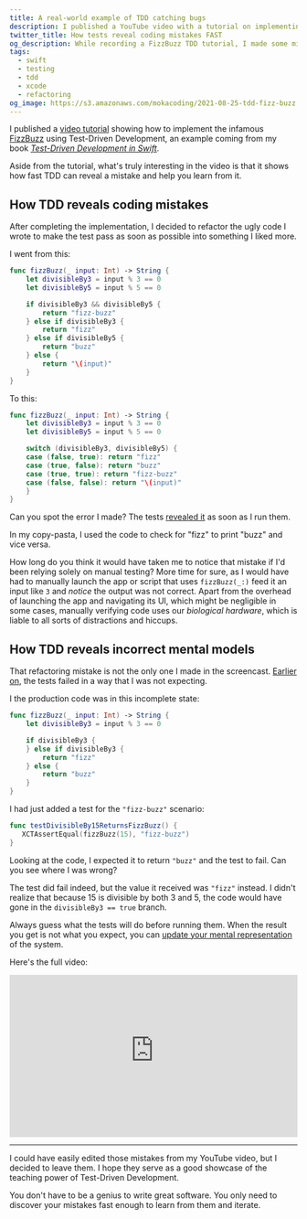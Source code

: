 ```yaml
---
title: A real-world example of TDD catching bugs
description: I published a YouTube video with a tutorial on implementing the FizzBuzz algorithm using Test-Driven Development. While recording, I made a couple of thinking or coding mistakes, and, sure enough, the tests immediately pointed them out.
twitter_title: How tests reveal coding mistakes FAST
og_description: While recording a FizzBuzz TDD tutorial, I made some mistakes that my tests immediately noticed
tags:
  - swift
  - testing
  - tdd
  - xcode
  - refactoring
og_image: https://s3.amazonaws.com/mokacoding/2021-08-25-tdd-fizz-buzz.jpg
---
```


I published a [video tutorial](https://www.youtube.com/watch?v=AHsnHL6HOdI) showing how to implement the infamous [FizzBuzz](https://en.wikipedia.org/wiki/Fizz_buzz#Programming) using Test-Driven Development, an example coming from my book [_Test-Driven Development in Swift_](https://tddinswift.com).

Aside from the tutorial, what's truly interesting in the video is that it shows how fast TDD can reveal a mistake and help you learn from it.

## How TDD reveals coding mistakes

After completing the implementation, I decided to refactor the ugly code I wrote to make the test pass as soon as possible into something I liked more.

I went from this:

```swift
func fizzBuzz(_ input: Int) -> String {
    let divisibleBy3 = input % 3 == 0
    let divisibleBy5 = input % 5 == 0

    if divisibleBy3 && divisibleBy5 {
        return "fizz-buzz"
    } else if divisibleBy3 {
        return "fizz"
    } else if divisibleBy5 {
        return "buzz"
    } else {
        return "\(input)"
    }
}
```

To this:

```swift
func fizzBuzz(_ input: Int) -> String {
    let divisibleBy3 = input % 3 == 0
    let divisibleBy5 = input % 5 == 0

    switch (divisibleBy3, divisibleBy5) {
    case (false, true): return "fizz"
    case (true, false): return "buzz"
    case (true, true): return "fizz-buzz"
    case (false, false): return "\(input)"
    }
}
```

Can you spot the error I made?
The tests [revealed it](https://youtu.be/AHsnHL6HOdI?t=816) as soon as I run them.

In my copy-pasta, I used the code to check for "fizz" to print "buzz" and vice versa.

How long do you think it would have taken me to notice that mistake if I'd been relying solely on manual testing?
More time for sure, as I would have had to manually launch the app or script that uses `fizzBuzz(_:)` feed it an input like `3` and _notice_ the output was not correct.
Apart from the overhead of launching the app and navigating its UI, which might be negligible in some cases, manually verifying code uses our _biological hardware_, which is liable to all sorts of distractions and hiccups.

## How TDD reveals incorrect mental models

That refactoring mistake is not the only one I made in the screencast.
[Earlier on](https://youtu.be/AHsnHL6HOdI?t=491), the tests failed in a way that I was not expecting.

I the production code was in this incomplete state:

```swift
func fizzBuzz(_ input: Int) -> String {
    let divisibleBy3 = input % 3 == 0

    if divisibleBy3 {
    } else if divisibleBy3 {
        return "fizz"
    } else {
        return "buzz"
    }
}
```

I had just added a test for the `"fizz-buzz"` scenario:

```swift
func testDivisibleBy15ReturnsFizzBuzz() {
   XCTAssertEqual(fizzBuzz(15), "fizz-buzz")
}
```

Looking at the code, I expected it to return `"buzz"` and the test to fail.
Can you see where I was wrong?

The test did fail indeed, but the value it received was `"fizz"` instead.
I didn't realize that because 15 is divisible by both 3 and 5, the code would have gone in the `divisibleBy3 == true` branch.

Always guess what the tests will do before running them.
When the result you get is not what you expect, you can [update your mental representation](https://mokacoding.com/blog/thats-funny-moments-are-learning-opportunities/) of the system.

Here's the full video:

<!-- YouTube embed code -->
<!-- Thanks https://jameshfisher.com/2017/08/30/how-do-i-make-a-full-width-iframe/ for the aspect-ratio with YouTube iframe code -->
<div>
  <div style="position:relative;padding-top:56.25%;">
    <iframe style="position:absolute;top:0;left:0;width:100%;height:100%;" src="https://www.youtube-nocookie.com/embed/AHsnHL6HOdI" title="YouTube video player" frameborder="0" allow="accelerometer; autoplay; clipboard-write; encrypted-media; gyroscope; picture-in-picture" allowfullscreen></iframe>
  </div>
</div>

---

I could have easily edited those mistakes from my YouTube video, but I decided to leave them.
I hope they serve as a good showcase of the teaching power of Test-Driven Development.

You don't have to be a genius to write great software.
You only need to discover your mistakes fast enough to learn from them and iterate.
